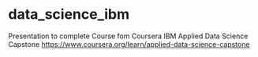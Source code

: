 # data_science_ibm

Presentation to complete Course fom Coursera
IBM Applied Data Science Capstone
https://www.coursera.org/learn/applied-data-science-capstone
